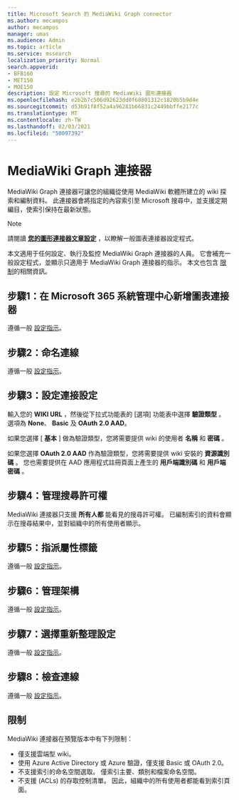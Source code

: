 ```yaml
---
title: Microsoft Search 的 MediaWiki Graph connector
ms.author: mecampos
author: mecampos
manager: umas
ms.audience: Admin
ms.topic: article
ms.service: mssearch
localization_priority: Normal
search.appverid:
- BFB160
- MET150
- MOE150
description: 設定 Microsoft 搜尋的 MediaWiki 圖形連接器
ms.openlocfilehash: e2b2b7c506d92623dd0f68801312c1820b5b9d4e
ms.sourcegitcommit: d53b91f8f52a4a96281b66831c2449bbffe2177c
ms.translationtype: MT
ms.contentlocale: zh-TW
ms.lasthandoff: 02/03/2021
ms.locfileid: "50097392"
---
```

<!---Previous ms.author: monaray --->

# <a name="mediawiki-graph-connector"></a>MediaWiki Graph 連接器

MediaWiki Graph 連接器可讓您的組織從使用 MediaWiki 軟體所建立的 wiki 探索和編制資料。 此連接器會將指定的內容索引至 Microsoft 搜尋中，並支援定期編目，使索引保持在最新狀態。

> [!NOTE]
> 請閱讀 [**您的圖形連接器文章設定**](configure-connector.md) ，以瞭解一般圖表連接器設定程式。

本文適用于任何設定、執行及監控 MediaWiki Graph 連接器的人員。 它會補充一般設定程式，並顯示只適用于 MediaWiki Graph 連接器的指示。 本文也包含 [限制](#limitations)的相關資訊。

<!---## Before you get started-->

<!---Insert "Before you get started" recommendations for this data source-->

## <a name="step-1-add-a-graph-connector-in-the-microsoft-365-admin-center"></a>步驟1：在 Microsoft 365 系統管理中心新增圖表連接器

遵循一般 [設定指示](https://docs.microsoft.com/microsoftsearch/configure-connector)。
<!---If the above phrase does not apply, delete it and insert specific details for your data source that are different from general setup instructions.-->

## <a name="step-2-name-the-connection"></a>步驟2：命名連線

遵循一般 [設定指示](https://docs.microsoft.com/microsoftsearch/configure-connector)。
<!---If the above phrase does not apply, delete it and insert specific details for your data source that are different from general setup instructions.-->

## <a name="step-3-configure-the-connection-settings"></a>步驟3：設定連接設定

輸入您的 **WIKI URL** ，然後從下拉式功能表的 [選項] 功能表中選擇 **驗證類型** 。 選項為 **None**、 **Basic** 及 **OAuth 2.0 AAD**。

如果您選擇 [ **基本** ] 做為驗證類型，您將需要提供 wiki 的使用者 **名稱** 和 **密碼** 。

如果您選擇 **OAuth 2.0 AAD** 作為驗證類型，您將需要提供 wiki 安裝的 **資源識別碼** 。 您也需要提供在 AAD 應用程式註冊頁面上產生的 **用戶端識別碼** 和 **用戶端密碼** 。

## <a name="step-4-manage-search-permissions"></a>步驟4：管理搜尋許可權

MediaWiki 連接器只支援 **所有人都** 能看見的搜尋許可權。 已編制索引的資料會顯示在搜尋結果中，並對組織中的所有使用者顯示。

## <a name="step-5-assign-property-labels"></a>步驟5：指派屬性標籤

遵循一般 [設定指示](https://docs.microsoft.com/microsoftsearch/configure-connector)。
<!---If the above phrase does not apply, delete it and insert specific details for your data source that are different from general setup instructions.-->

## <a name="step-6-manage-schema"></a>步驟6：管理架構

遵循一般 [設定指示](https://docs.microsoft.com/microsoftsearch/configure-connector)。
<!---If the above phrase does not apply, delete it and insert specific details for your data source that are different from general setup instructions.-->

## <a name="step-7-choose-refresh-settings"></a>步驟7：選擇重新整理設定

遵循一般 [設定指示](https://docs.microsoft.com/microsoftsearch/configure-connector)。
<!---If the above phrase does not apply, delete it and insert specific details for your data source that are different from general setup instructions.-->

## <a name="step-8-review-connection"></a>步驟8：檢查連線

遵循一般 [設定指示](https://docs.microsoft.com/microsoftsearch/configure-connector)。
<!---If the above phrase does not apply, delete it and insert specific details for your data source that are different from general setup instructions.-->

<!---## Troubleshooting-->
<!---To be added-->

## <a name="limitations"></a>限制

MediaWiki 連接器在預覽版本中有下列限制：

* 僅支援雲端型 wiki。
* 使用 Azure Active Directory 或 Azure 驗證，僅支援 Basic 或 OAuth 2.0。
* 不支援索引的命名空間選取。 僅索引主要、類別和檔案命名空間。
* 不支援 (ACLs) 的存取控制清單。 因此，組織中的所有使用者都能看到索引頁面。
